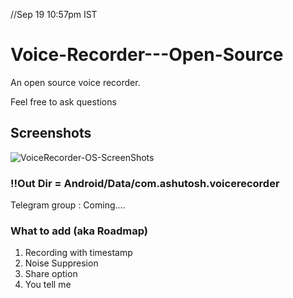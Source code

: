 //Sep 19 10:57pm IST

# Voice-Recorder---Open-Source
An open source voice recorder.

Feel free to ask questions


## Screenshots


![VoiceRecorder-OS-ScreenShots](https://user-images.githubusercontent.com/54206927/133937018-3b3aecaf-d4c3-480e-a54e-ae94e4feffb6.jpeg)

### !!Out Dir = Android/Data/com.ashutosh.voicerecorder


Telegram group : Coming....

### What to add (aka Roadmap)

1. Recording with timestamp
2. Noise Suppresion
3. Share option
4. You tell me
